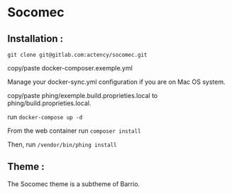 # Socomec

## Installation :

``git clone git@gitlab.com:actency/socomec.git``

copy/paste docker-composer.exemple.yml

Manage your docker-sync.yml configuration if you are on Mac OS system.

copy/paste phing/exemple.build.proprieties.local to phing/build.proprieties.local.

run ``docker-compose up -d``

From the web container run ``composer install``

Then, run ``/vendor/bin/phing install``


## Theme :

The Socomec theme is a subtheme of Barrio.
